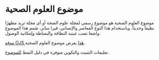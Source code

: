 # موضوع العلوم الصحية

موضوع العلوم الصحية هو موضوع رسمي لمجلة علوم الصحة أو أي مجلة تريد مظهرًا نظيفاً وحديثاً. وباستخدام هذا النوع المعاصر والإنساني، فيرا سانز، صُمم هذا الموضوع واضعا نصب عينيه النظافة والبساطة وإمكانية الوصول.

[موقع OJS هذا](https://demo.publicknowledgeproject.org/ojs3/demo/index.php/health-sciences) يعرض موضوع العلوم الصحية.

تعليمات التثبيت والتكوين متوفرة في دليل النمط [للموضوع](https://github.com/pkp/healthSciences/blob/master/README.md).
